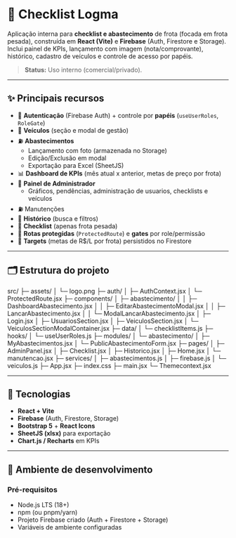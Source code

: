 # 🚚 Checklist Logma

Aplicação interna para **checklist e abastecimento** de frota (focada em frota pesada), construída em **React (Vite)** e **Firebase** (Auth, Firestore e Storage).  
Inclui painel de KPIs, lançamento com imagem (nota/comprovante), histórico, cadastro de veículos e controle de acesso por papéis.

> **Status:** Uso interno (comercial/privado).

---

## ✨ Principais recursos

- 🔐 **Autenticação** (Firebase Auth) + controle por **papéis** (`useUserRoles`, `RoleGate`)
- 🚛 **Veículos** (seção e modal de gestão)
- ⛽ **Abastecimentos**
  - Lançamento com foto (armazenada no Storage)
  - Edição/Exclusão em modal
  - Exportação para Excel (SheetJS)
- 📊 **Dashboard de KPIs** (mês atual x anterior, metas de preço por frota)
- 👮 **Painel de Administrador**
  - Gráficos, pendências, administração de usuarios, checklists e veículos
- ⛽ Manutenções
- 🧾 **Histórico** (busca e filtros)
- 📝 **Checklist** (apenas frota pesada)
- 👮 **Rotas protegidas** (`ProtectedRoute`) e **gates** por role/permissão
- 🎯 **Targets** (metas de R$/L por frota) persistidos no Firestore

---

## 🗂️ Estrutura do projeto

src/
├─ assets/
│ └─ logo.png
├─ auth/
│ ├─ AuthContext.jsx
│ └─ ProtectedRoute.jsx
├─ components/
│ ├─ abastecimento/
│ │ ├─ DashboardAbastecimento.jsx
│ │ ├─ EditarAbastecimentoModal.jsx
│ │ ├─ LancarAbastecimento.jsx
│ │ └─ ModalLancarAbastecimento.jsx
│ ├─ Login.jsx
│ ├─ UsuariosSection.jsx
│ ├─ VeiculosSection.jsx
│ └─ VeiculosSectionModalContainer.jsx
├─ data/
│ └─ checklistItems.js
├─ hooks/
│ └─ useUserRoles.js
├─ modules/
│ └─ abastecimento/
│ ├─ MyAbastecimentos.jsx
│ └─ PublicAbastecimentoForm.jsx
├─ pages/
│ ├─ AdminPanel.jsx
│ ├─ Checklist.jsx
│ ├─ Historico.jsx
│ ├─ Home.jsx
│ └─ manutencao.jsx
├─ services/
│ ├─ abastecimentos.js
│ ├─ firebase.js
│ └─ veiculos.js
├─ App.jsx
├─ index.css
├─ main.jsx
└─ Themecontext.jsx

---

## 🔧 Tecnologias

- **React + Vite**
- **Firebase** (Auth, Firestore, Storage)
- **Bootstrap 5** + **React Icons**
- **SheetJS (xlsx)** para exportação
- **Chart.js / Recharts** em KPIs

---

## 🚀 Ambiente de desenvolvimento

### Pré-requisitos
- Node.js LTS (18+)
- npm (ou pnpm/yarn)
- Projeto Firebase criado (Auth + Firestore + Storage)
- Variáveis de ambiente configuradas
